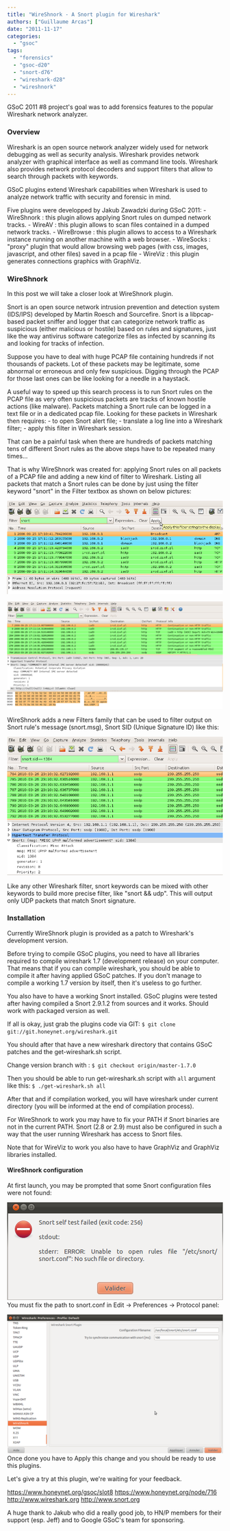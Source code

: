 ```yaml
---
title: "WireShnork - A Snort plugin for Wireshark"
authors: ["Guillaume Arcas"]
date: "2011-11-17"
categories: 
  - "gsoc"
tags: 
  - "forensics"
  - "gsoc-d20"
  - "snort-d76"
  - "wireshark-d28"
  - "wireshnork"
---
```


GSoC 2011 #8 project's goal was to add forensics features to the popular Wireshark network analyzer.

### Overview

Wireshark is an open source network analyzer widely used for network debugging as well as security analysis. Wireshark provides network analyzer with graphical interface as well as command line tools. Wireshark also provides network protocol decoders and support filters that allow to search through packets with keywords.

GSoC plugins extend Wireshark capabilities when Wireshark is used to analyze network traffic with security and forensic in mind.

Five plugins were developped by Jakub Zawadzki during GSoC 2011: - WireShnork : this plugin allows applying Snort rules on dumped network tracks. - WireAV : this plugin allows to scan files contained in a dumped network tracks. - WireBrowse : this plugin allows to access to a Wireshark instance running on another machine with a web browser. - WireSocks : "proxy" plugin that would allow browsing web pages (with css, images, javascript, and other files) saved in a pcap file - WireViz : this plugin generates connections graphics with GraphViz.

### WireShnork

In this post we will take a closer look at WireShnork plugin.

Snort is an open source network intrusion prevention and detection system (IDS/IPS) developed by Martin Roesch and Sourcefire. Snort is a libpcap-based packet sniffer and logger that can categorize network traffic as suspicious (either malicious or hostile) based on rules and signatures, just like the way antivirus software categorize files as infected by scanning its and looking for tracks of infection.

Suppose you have to deal with huge PCAP file containing hundreds if not thousands of packets. Lot of these packets may be legitimate, some abnormal or erroneous and only few suspicious. Digging through the PCAP for those last ones can be like looking for a needle in a haystack.

A useful way to speed up this search process is to run Snort rules on the PCAP file as very often suspicious packets are tracks of known hostile actions (like malware). Packets matching a Snort rule can be logged in a text file or in a dedicated pcap file. Looking for these packets in Wireshark then requires: - to open Snort alert file; - translate a log line into a Wireshark filter; - apply this filter in Wireshark session.

That can be a painful task when there are hundreds of packets matching tens of different Snort rules as the above steps have to be repeated many times...

That is why WireShnork was created for: applying Snort rules on all packets of a PCAP file and adding a new kind of filter to Wireshark. Listing all packets that match a Snort rules can be done by just using the filter keyword "snort" in the Filter textbox as shown on below pictures:

![](images/drupal_image_789.png)

![](images/drupal_image_787.png)

WireShnork adds a new Filters family that can be used to filter output on Snort rule's message (snort.msg), Snort SID (Unique Signature ID) like this:

![](images/drupal_image_788.png)

Like any other Wireshark filter, snort keywords can be mixed with other keywords to build more precise filter, like "snort && udp". This will output only UDP packets that match Snort signature.

### Installation

Currently WireShnork plugin is provided as a patch to Wireshark's development version.

Before trying to compile GSoC plugins, you need to have all libraries required to compile wireshark 1.7 (development release) on your computer. That means that if you can compile wireshark, you should be able to compile it after having applied GSoC patches. If you don't manage to compile a working 1.7 version by itself, then it's useless to go further.

You also have to have a working Snort installed. GSoC plugins were tested after having compiled a Snort 2.9.1.2 from sources and it works. Should work with packaged version as well.

If all is okay, just grab the plugins code via GIT: `$ git clone git://git.honeynet.org/wireshark.git`

You should after that have a new wireshark directory that contains GSoC patches and the get-wireshark.sh script.

Change version branch with : `$ git checkout origin/master-1.7.0`

Then you should be able to run get-wireshark.sh script with `all` argument like this: `$ ./get-wireshark.sh all`

After that and if compilation worked, you will have wireshark under current directory (you will be informed at the end of compilation process).

For WireShnork to work you may have to fix your PATH if Snort binaries are not in the current PATH. Snort (2.8 or 2.9) must also be configured in such a way that the user running Wireshark has access to Snort files.

Note that for WireViz to work you also have to have GraphViz and GraphViz libraries installed.

#### WireShnork configuration

At first launch, you may be prompted that some Snort configuration files were not found:

![](images/drupal_image_791.png) You must fix the path to snort.conf in Edit -> Preferences -> Protocol panel:

![](images/drupal_image_792.png) Once done you have to Apply this change and you should be ready to use this plugins.

Let's give a try at this plugin, we're waiting for your feedback.

https://www.honeynet.org/gsoc/slot8 https://www.honeynet.org/node/716 http://www.wireshark.org http://www.snort.org

A huge thank to Jakub who did a really good job, to HN/P members for their support (esp. Jeff) and to Google GSoC's team for sponsoring.
